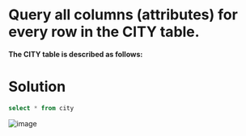 # Query all columns (attributes) for every row in the CITY table.

**The CITY table is described as follows:**

# Solution

```sql
select * from city
```
![image](https://user-images.githubusercontent.com/90106232/190916845-482b3472-e674-4699-9cae-af6cb7479f84.png)
